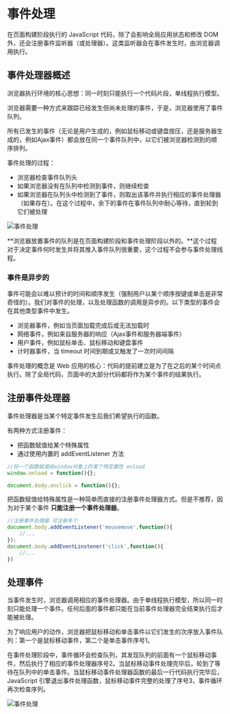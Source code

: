 # 事件处理

在页面构建阶段执行的 JavaScript 代码，除了会影响全局应用状态和修改 DOM 外，还会注册事件监听器（或处理器）。这类监听器会在事件发生时，由浏览器调用执行。



## 事件处理器概述

浏览器执行环境的核心思想：同一时刻只能执行一个代码片段，单线程执行模型。

浏览器需要一种方式来跟踪已经发生但尚未处理的事件，于是，浏览器使用了事件队列。

所有已发生的事件（无论是用户生成的，例如鼠标移动或键盘按压，还是服务器生成的，例如Ajax事件）都会放在同一个事件队列中，以它们被浏览器检测到的顺序排列。



事件处理的过程：

* 浏览器检查事件队列头
* 如果浏览器没有在队列中检测到事件，则继续检查
* 如果浏览器在队列头中检测到了事件，则取出该事件并执行相应的事件处理器（如果存在）。在这个过程中，余下的事件在事件队列中耐心等待，直到轮到它们被处理



![事件处理](http://s.i9u.cc/%E4%BA%8B%E4%BB%B6%E5%A4%84%E7%90%86.png)





**浏览器放置事件的队列是在页面构建阶段和事件处理阶段以外的。**这个过程对于决定事件何时发生并将其推入事件队列很重要，这个过程不会参与事件处理线程。



### 事件是异步的

事件可能会以难以预计的时间和顺序发生（强制用户以某个顺序按键或单击是非常奇怪的）。我们对事件的处理，以及处理函数的调用是异步的。以下类型的事件会在其他类型事件中发生。

* 浏览器事件，例如当页面加载完成后或无法加载时
* 网络事件，例如来自服务器的响应（Ajax事件和服务器端事件）
* 用户事件，例如鼠标单击、鼠标移动和键盘事件
* 计时器事件，当 timeout 时间到期或又触发了一次时间间隔



事件处理的概念是 Web 应用的核心：代码的提前建立是为了在之后的某个时间点执行。除了全局代码，页面中的大部分代码都将作为某个事件的结果执行。





## 注册事件处理器

事件处理器是当某个特定事件发生后我们希望执行的函数。

有两种方式注册事件：

* 把函数赋值给某个特殊属性
* 通过使用内置的 addEventListener 方法



```javascript
//将一个函数赋值给window对象上的某个特定属性 onload
window.onload = function(){};

document.body.onclick = function(){};
```

把函数赋值给特殊属性是一种简单而直接的注册事件处理器方式。但是不推荐，因为对于某个事件 **只能注册一个事件处理器**。

```javascript
//注册事件处理器 可注册多个
document.body.addEventListener('mousemove',function(){
    //...
});
document.body.addEventLinstener('click',function(){
    //...
})
```



## 处理事件

当事件发生时，浏览器调用相应的事件处理器。由于单线程执行模型，所以同一时刻只能处理一个事件。任何后面的事件都只能在当前事件处理器完全结束执行后才能被处理。



为了响应用户的动作，浏览器把鼠标移动和单击事件以它们发生的次序放入事件队列：第一个是鼠标移动事件，第二个是单击事件序号1。

在事件处理阶段中，事件循环会检查队列，其发现队列的前面有一个鼠标移动事件，然后执行了相应的事件处理器序号2。当鼠标移动事件处理完毕后，轮到了等待在队列中的单击事件。当鼠标移动事件处理器函数的最后一行代码执行完毕后，JavaScript 引擎退出事件处理函数，鼠标移动事件完整的处理了序号3，事件循环再次检查序列。

![事件处理](http://s.i9u.cc/%E4%B8%A4%E4%B8%AA%E4%BA%8B%E4%BB%B6%E5%A4%84%E7%90%86.png)

























































